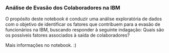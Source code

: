 ### Análise de Evasão dos Colaboradores na IBM

O propósito deste notebook é conduzir uma análise exploratória de dados com o objetivo de identificar os fatores que contribuem para a evasão de funcionários na IBM, buscando responder à seguinte indagação: Quais são os possíveis fatores associados à saída de colaboradores?

Mais informações no notebook. :)
